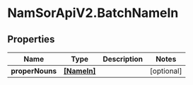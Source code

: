 # NamSorApiV2.BatchNameIn

## Properties
Name | Type | Description | Notes
------------ | ------------- | ------------- | -------------
**properNouns** | [**[NameIn]**](NameIn.md) |  | [optional] 


